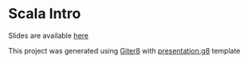 # Scala Intro

Slides are available [here](https://fp-tower.github.io/scala-intro/index.html#1)



This project was generated using [Giter8][g8] with [presentation.g8][presentation.g8] template


[g8]: http://www.foundweekends.org/giter8/
[presentation.g8]: https://github.com/fp-tower/presentation.g8
[tut]: https://github.com/tpolecat/tut